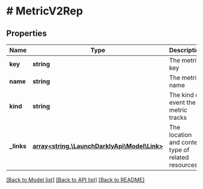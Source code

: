 # # MetricV2Rep

## Properties

Name | Type | Description | Notes
------------ | ------------- | ------------- | -------------
**key** | **string** | The metric key |
**name** | **string** | The metric name |
**kind** | **string** | The kind of event the metric tracks |
**_links** | [**array<string,\LaunchDarklyApi\Model\Link>**](Link.md) | The location and content type of related resources |

[[Back to Model list]](../../README.md#models) [[Back to API list]](../../README.md#endpoints) [[Back to README]](../../README.md)
